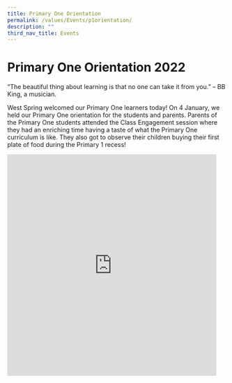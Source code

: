 ```yaml
---
title: Primary One Orientation
permalink: /values/Events/p1orientation/
description: ""
third_nav_title: Events
---
```


# Primary One Orientation 2022
“The beautiful thing about learning is that no one can take it from you.” – BB King, a musician.

West Spring welcomed our Primary One learners today! On 4 January, we held our Primary One orientation for the students and parents. Parents of the Primary One students attended the Class Engagement session where they had an enriching time having a taste of what the Primary One curriculum is like. They also got to observe their children buying their first plate of food during the Primary 1 recess!
<iframe allowfullscreen="true" height="509" width="480" frameborder="0" src="https://docs.google.com/presentation/d/e/2PACX-1vSMXajieOLgimR3hNqOhNMnJWa0W-Au1Qhsz5Xco243rcSIBWOSwA63QJw_nsku1RMRbutlJbRG1yac/embed?start=true&amp;loop=true&amp;delayms=3000"></iframe>